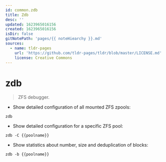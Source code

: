 ```yaml
---
id: common.zdb
title: Zdb
desc: ''
updated: 1623965016156
created: 1623965016156
isDir: false
gitNotePath: 'pages/{{ noteHiearchy }}.md'
sources:
  - name: tldr-pages
    url: 'https://github.com/tldr-pages/tldr/blob/master/LICENSE.md'
    license: Creative Commons
---
```

# zdb

> ZFS debugger.

- Show detailed configuration of all mounted ZFS zpools:

`zdb`

- Show detailed configuration for a specific ZFS pool:

`zdb -C {{poolname}}`

- Show statistics about number, size and deduplication of blocks:

`zdb -b {{poolname}}`

